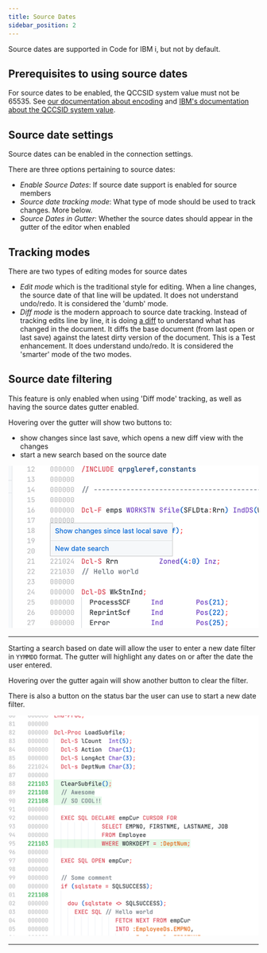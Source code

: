 ```yaml
---
title: Source Dates
sidebar_position: 2
---
```


Source dates are supported in Code for IBM i, but not by default.

## Prerequisites to using source dates

For source dates to be enabled, the QCCSID system value must not be 65535. See [our documentation about encoding](../../tips/ccsid/) and [IBM's documentation about the QCCSID system value](https://www.ibm.com/docs/en/i/7.5?topic=faqs-i-system-value-qccsid).

## Source date settings

Source dates can be enabled in the connection settings.

There are three options pertaining to source dates:

- _Enable Source Dates_: If source date support is enabled for source members
- _Source date tracking mode_: What type of mode should be used to track changes. More below.
- _Source Dates in Gutter_: Whether the source dates should appear in the gutter of the editor when enabled

## Tracking modes

There are two types of editing modes for source dates

- _Edit mode_ which is the traditional style for editing. When a line changes, the source date of that line will be updated. It does not understand undo/redo. It is considered the 'dumb' mode.
- _Diff mode_ is the modern approach to source date tracking. Instead of tracking edits line by line, it is doing [a diff](https://en.wikipedia.org/wiki/Diff) to understand what has changed in the document. It diffs the base document (from last open or last save) against the latest dirty version of the document. This is a Test enhancement. It does understand undo/redo. It is considered the 'smarter' mode of the two modes.

## Source date filtering

This feature is only enabled when using 'Diff mode' tracking, as well as having the source dates gutter enabled.

Hovering over the gutter will show two buttons to:

- show changes since last save, which opens a new diff view with the changes
- start a new search based on the source date

![Editing max space](../img/sourcedates_1.png)

---

Starting a search based on date will allow the user to enter a new date filter in `YYMMDD` format. The gutter will highlight any dates on or after the date the user entered.

Hovering over the gutter again will show another button to clear the filter.

There is also a button on the status bar the user can use to start a new date filter.

![Editing max space](../img/sourcedates_2.png)

---
